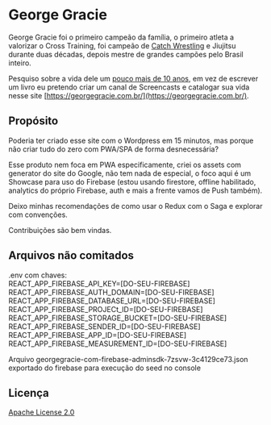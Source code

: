 # George Gracie

George Gracie foi o primeiro campeão da família, o primeiro atleta a valorizar o Cross Training, foi campeão de [Catch Wrestling](https://catchbrazil.com.br/historia/) e Jiujitsu durante duas décadas, depois mestre de grandes campões pelo Brasil inteiro. 

Pesquiso sobre a vida dele um [pouco mais de 10 anos](https://www.facebook.com/gatoruivo), em vez de escrever um livro eu pretendo criar um canal de Screencasts e catalogar sua vida nesse site [https://georgegracie.com.br/](https://georgegracie.com.br/).

## Propósito

Poderia ter criado esse site com o Wordpress em 15 minutos, mas porque não criar tudo do zero com PWA/SPA de forma desnecessária?

Esse produto nem foca em PWA especificamente, criei os assets com generator do site do Google, não tem nada de especial, o foco aqui é um Showcase para uso do Firebase (estou usando firestore, offline habilitado, analytics do próprio Firebase, auth e mais a frente vamos de Push também).  

Deixo minhas recomendações de como usar o Redux com o Saga e explorar com convenções.

Contribuições são bem vindas.

## Arquivos não comitados

.env com chaves:  
REACT_APP_FIREBASE_API_KEY=[DO-SEU-FIREBASE]  
REACT_APP_FIREBASE_AUTH_DOMAIN=[DO-SEU-FIREBASE]  
REACT_APP_FIREBASE_DATABASE_URL=[DO-SEU-FIREBASE]  
REACT_APP_FIREBASE_PROJECt_ID=[DO-SEU-FIREBASE]  
REACT_APP_FIREBASE_STORAGE_BUCKET=[DO-SEU-FIREBASE]  
REACT_APP_FIREBASE_SENDER_ID=[DO-SEU-FIREBASE]  
REACT_APP_FIREBASE_APP_ID=[DO-SEU-FIREBASE]  
REACT_APP_FIREBASE_MEASUREMENT_ID=[DO-SEU-FIREBASE]  

Arquivo georgegracie-com-firebase-adminsdk-7zsvw-3c4129ce73.json exportado do firebase para execução do seed no console

## Licença

[Apache License 2.0](https://github.com/cmilfont/georgegracie/blob/master/LICENSE)